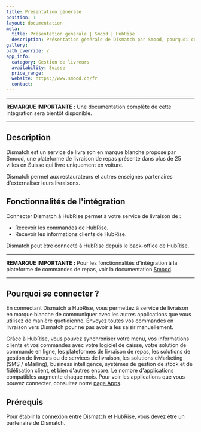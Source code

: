 ```yaml
---
title: Présentation générale
position: 1
layout: documentation
meta:
  title: Présentation générale | Smood | HubRise
  description: Présentation générale de Dismatch par Smood, pourquoi connecter votre service de livraison de repas à HubRise et fonctionnalités de l'intégration avec HubRise.
gallery:
path_override: /
app_info:
  category: Gestion de livreurs
  availability: Suisse
  price_range:
  website: https://www.smood.ch/fr
  contact:
---
```


---

**REMARQUE IMPORTANTE :** Une documentation complète de cette intégration sera bientôt disponible.

---

## Description

Dismatch est un service de livraison en marque blanche proposé par Smood, une plateforme de livraison de repas présente dans plus de 25 villes en Suisse qui livre uniquement en voiture.

Dismatch permet aux restaurateurs et autres enseignes partenaires d'externaliser leurs livraisons.

## Fonctionnalités de l'intégration

Connecter Dismatch à HubRise permet à votre service de livraison de :

- Recevoir les commandes de HubRise.
- Recevoir les informations clients de HubRise.

Dismatch peut être connecté à HubRise depuis le back-office de HubRise.

---

**REMARQUE IMPORTANTE :** Pour les fonctionnalités d'intégration à la plateforme de commandes de repas, voir la documentation [Smood](/apps/smood).

---

## Pourquoi se connecter ?

En connectant Dismatch à HubRise, vous permettez à service de livraison en marque blanche de communiquer avec les autres applications que vous utilisez de manière quotidienne. Envoyez toutes vos commandes en livraison vers Dismatch pour ne pas avoir à les saisir manuellement.

Grâce à HubRise, vous pouvez synchroniser votre menu, vos informations clients et vos commandes avec votre logiciel de caisse, votre solution de commande en ligne, les plateformes de livraison de repas, les solutions de gestion de livreurs ou de services de livraison, les solutions eMarketing (SMS / eMailing), business intelligence, systèmes de gestion de stock et de fidélisation client, et bien d'autres encore. Le nombre d'applications compatibles augmente chaque mois. Pour voir les applications que vous pouvez connecter, consultez notre [page Apps](/apps).

## Prérequis

Pour établir la connexion entre Dismatch et HubRise, vous devez être un partenaire de Dismatch.
